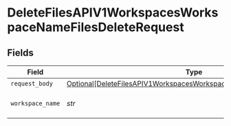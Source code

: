 # DeleteFilesAPIV1WorkspacesWorkspaceNameFilesDeleteRequest


## Fields

| Field                                                                                                                                                           | Type                                                                                                                                                            | Required                                                                                                                                                        | Description                                                                                                                                                     |
| --------------------------------------------------------------------------------------------------------------------------------------------------------------- | --------------------------------------------------------------------------------------------------------------------------------------------------------------- | --------------------------------------------------------------------------------------------------------------------------------------------------------------- | --------------------------------------------------------------------------------------------------------------------------------------------------------------- |
| `request_body`                                                                                                                                                  | [Optional[DeleteFilesAPIV1WorkspacesWorkspaceNameFilesDeleteFileNames]](../../models/operations/deletefilesapiv1workspacesworkspacenamefilesdeletefilenames.md) | :heavy_minus_sign:                                                                                                                                              | N/A                                                                                                                                                             |
| `workspace_name`                                                                                                                                                | *str*                                                                                                                                                           | :heavy_check_mark:                                                                                                                                              | Type the name of the workspace.                                                                                                                                 |